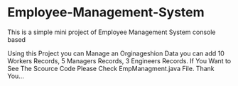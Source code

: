 # Employee-Management-System
This is a simple mini project of Employee Management System console based

Using this Project you can Manage an Orginageshion Data you can add 10 Workers Records, 5 Managers Records, 3 Engineers Records.
If You Want to See The Scource Code Please Check EmpManagment.java File.
Thank You...
